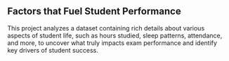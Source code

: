 ## Factors that Fuel Student Performance
This project analyzes a dataset containing rich details about various aspects of student life, such as hours studied, sleep patterns, attendance, and more, to uncover what truly impacts exam performance and identify key drivers of student success.
